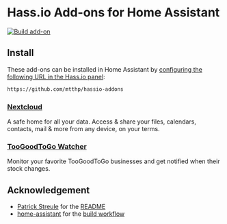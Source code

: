 # Hass.io Add-ons for Home Assistant

[![Build add-on](https://github.com/g4challenge/mtthp-hassio-addons/actions/workflows/builder.yml/badge.svg)](https://github.com/g4challenge/mtthp-hassio-addons/actions/workflows/builder.yml)

## Install

These add-ons can be installed in Home Assistant by [configuring the following URL in the Hass.io panel](https://home-assistant.io/hassio/installing_third_party_addons/):

```txt
https://github.com/mtthp/hassio-addons
```

### [Nextcloud](nextcloud)

A safe home for all your data. Access & share your files, calendars, contacts, mail & more from any device, on your terms.

### [TooGoodToGo Watcher](toogoodtogo-watcher)

Monitor your favorite TooGoodToGo businesses and get notified when their stock changes.

## Acknowledgement

- [Patrick Streule](https://github.com/pstreule) for the [README](https://github.com/pstreule/hassio-addons/blob/master/README.md)
- [home-assistant](https://github.com/home-assistant) for the [build workflow](https://github.com/home-assistant/addons-development/blob/master/.github/workflows/builder.yml)
